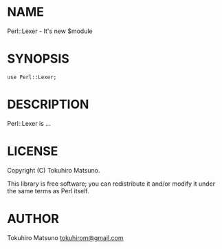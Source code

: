 # NAME

Perl::Lexer - It's new $module

# SYNOPSIS

    use Perl::Lexer;

# DESCRIPTION

Perl::Lexer is ...

# LICENSE

Copyright (C) Tokuhiro Matsuno.

This library is free software; you can redistribute it and/or modify
it under the same terms as Perl itself.

# AUTHOR

Tokuhiro Matsuno <tokuhirom@gmail.com>
